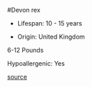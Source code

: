 #Devon rex

- Lifespan: 10 - 15 years

- Origin: United Kingdom

6-12 Pounds

Hypoallergenic: Yes

[source](https://www.catbreedslist.com/all-cat-breeds/devon-rex.html)